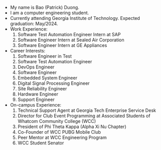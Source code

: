 - My name is Bao (Patrick) Duong.
- I am a computer engineering student. 
- Currently attending Georgia Institute of Technology. Expected graduation: May/2024.
- Work Experience: 
    1. Software Test Automation Engineer Intern at SAP
    2. Software Engineer Intern at Sealed Air Corporation
    3. Software Engineer Intern at GE Appliances 
 - Career Interests:
    1. Software Engineer in Test
    2. Software Test Automation Engineer
    3. DevOps Engineer 
    4. Software Engineer
    5. Embedded System Engineer
    6. Digital Signal Processing Engineer
    7. Site Reliability Engineer
    8. Hardware Engineer
    9. Support Engineer
 - On-campus Experience: 
    1. Technical Support Agent at Georgia Tech Enterprise Service Desk
    2. Director for Club Event Programming at Associated Students of Whatcom Community College (WCC)
    3. President of Phi Theta Kappa (Alpha Xi Nu Chapter)
    4. Co-Founder of WCC PUBG Mobile Club 
    5. Peer Mentor at WCC Engineering Program
    6. WCC Student Senator
